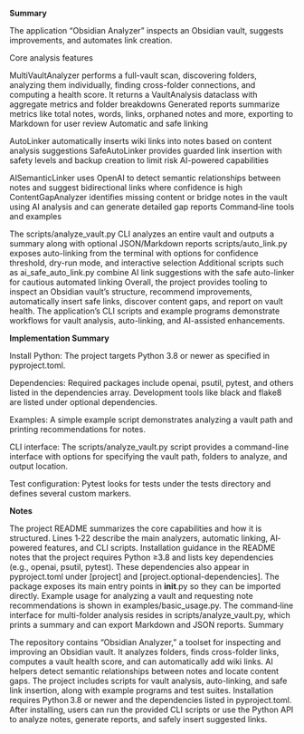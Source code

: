 **Summary**

The application “Obsidian Analyzer” inspects an Obsidian vault, suggests improvements, and automates link creation.

Core analysis features

MultiVaultAnalyzer performs a full-vault scan, discovering folders, analyzing them individually, finding cross-folder connections, and computing a health score. It returns a VaultAnalysis dataclass with aggregate metrics and folder breakdowns
Generated reports summarize metrics like total notes, words, links, orphaned notes and more, exporting to Markdown for user review
Automatic and safe linking

AutoLinker automatically inserts wiki links into notes based on content analysis suggestions
SafeAutoLinker provides guarded link insertion with safety levels and backup creation to limit risk
AI-powered capabilities

AISemanticLinker uses OpenAI to detect semantic relationships between notes and suggest bidirectional links where confidence is high
ContentGapAnalyzer identifies missing content or bridge notes in the vault using AI analysis and can generate detailed gap reports
Command‑line tools and examples

The scripts/analyze_vault.py CLI analyzes an entire vault and outputs a summary along with optional JSON/Markdown reports
scripts/auto_link.py exposes auto-linking from the terminal with options for confidence threshold, dry-run mode, and interactive selection
Additional scripts such as ai_safe_auto_link.py combine AI link suggestions with the safe auto-linker for cautious automated linking
Overall, the project provides tooling to inspect an Obsidian vault’s structure, recommend improvements, automatically insert safe links, discover content gaps, and report on vault health. The application’s CLI scripts and example programs demonstrate workflows for vault analysis, auto-linking, and AI-assisted enhancements.


**Implementation Summary**

Install Python: The project targets Python 3.8 or newer as specified in pyproject.toml.

Dependencies: Required packages include openai, psutil, pytest, and others listed in the dependencies array. Development tools like black and flake8 are listed under optional dependencies.

Examples: A simple example script demonstrates analyzing a vault path and printing recommendations for notes.

CLI interface: The scripts/analyze_vault.py script provides a command-line interface with options for specifying the vault path, folders to analyze, and output location.

Test configuration: Pytest looks for tests under the tests directory and defines several custom markers.

**Notes**

The project README summarizes the core capabilities and how it is structured. Lines 1‑22 describe the main analyzers, automatic linking, AI‐powered features, and CLI scripts.
Installation guidance in the README notes that the project requires Python ≥3.8 and lists key dependencies (e.g., openai, psutil, pytest).
These dependencies also appear in pyproject.toml under [project] and [project.optional-dependencies].
The package exposes its main entry points in __init__.py so they can be imported directly.
Example usage for analyzing a vault and requesting note recommendations is shown in examples/basic_usage.py.
The command‑line interface for multi-folder analysis resides in scripts/analyze_vault.py, which prints a summary and can export Markdown and JSON reports.
Summary

The repository contains “Obsidian Analyzer,” a toolset for inspecting and improving an Obsidian vault. It analyzes folders, finds cross-folder links, computes a vault health score, and can automatically add wiki links. AI helpers detect semantic relationships between notes and locate content gaps. The project includes scripts for vault analysis, auto-linking, and safe link insertion, along with example programs and test suites. Installation requires Python 3.8 or newer and the dependencies listed in pyproject.toml. After installing, users can run the provided CLI scripts or use the Python API to analyze notes, generate reports, and safely insert suggested links.